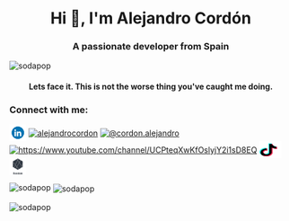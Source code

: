 <!-- Help Edit this file with https://rahuldkjain.github.io/gh-profile-readme-generator/ -->

<h1 align="center">Hi 👋, I'm Alejandro Cordón</h1>

<h3 align="center">A passionate developer from Spain</h3>

<p align="left"> <img src="https://komarev.com/ghpvc/?username=sodapop&label=Profile%20views&color=0e75b6&style=flat" alt="sodapop" /> </p>

<h4 align="center"> Lets face it. This is not the worse thing you've caught me doing. </h4>

<!-- <p align="left"> <a href="https://github.com/ryo-ma/github-profile-trophy"><img src="https://github-profile-trophy.vercel.app/?username=sodapop" alt="sodapop" /></a> </p> 

- 🌱 I’m currently learning **about life.**

-->

<h3 align="left">Connect with me:</h3>
<p align="left">
<a href="https://www.linkedin.com/in/cordonalejandro"target="blank"><img align="center" src="linkedin.gif" alt="alejandrocordon" height="30" width="30" /></a>
<a href="https://stackoverflow.com/users/alejandrocordon" target="blank"><img align="center" src="https://raw.githubusercontent.com/rahuldkjain/github-profile-readme-generator/master/src/images/icons/Social/stack-overflow.svg" alt="alejandrocordon" height="30" width="40" /></a>
<a href="https://medium.com/@cordon.alejandro" target="blank"><img align="center" src="https://raw.githubusercontent.com/rahuldkjain/github-profile-readme-generator/master/src/images/icons/Social/medium.svg" alt="@cordon.alejandro" height="30" width="40" /></a>
<a href="https://www.youtube.com/channel/UCPteqXwKfOslyjY2i1sD8EQ" target="blank"><img align="center" src="https://raw.githubusercontent.com/rahuldkjain/github-profile-readme-generator/master/src/images/icons/Social/youtube.svg" alt="https://www.youtube.com/channel/UCPteqXwKfOslyjY2i1sD8EQ" height="30" width="40" /></a>
<a href="https://tiktok.com/@random__projects" target="blank"><img align="center" src="tiktok.svg" alt="https://tiktok.com/@random__projects" height="30" width="40" /></a>
<a href="https://alejandrocordon.com" target="blank"><img align="center" src="randomlogo.png" alt="https://alejandrocordon.com" height="30" width="30" /></a>
</p>


<p><img align="left" src="https://github-readme-stats.vercel.app/api/top-langs?username=sodapop&show_icons=true&locale=en&layout=compact" alt="sodapop" /></p>
<p>&nbsp;<img align="center" src="https://github-readme-stats.vercel.app/api?username=sodapop&show_icons=true&locale=en" alt="sodapop" /></p>
<p><img align="center" src="https://github-readme-streak-stats.herokuapp.com/?user=sodapop&" alt="sodapop" /></p>


<!--
**sodapop/sodapop** is a ✨ _special_ ✨ repository because its `README.md` (this file) appears on your GitHub profile.

Here are some ideas to get you started:

- 🔭 I’m currently working on ...
- 🌱 I’m currently learning ...
- 👯 I’m looking to collaborate on ...
- 🤔 I’m looking for help with ...
- 💬 Ask me about ...
- 📫 How to reach me: ...
- 😄 Pronouns: ...
- ⚡ Fun fact: ...
-->
